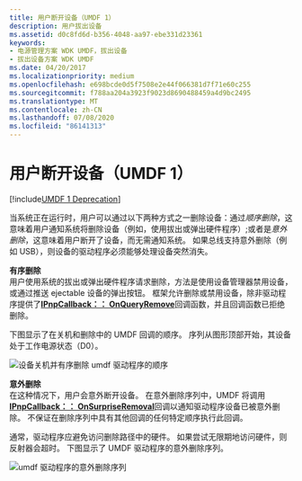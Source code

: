 ```yaml
---
title: 用户断开设备（UMDF 1）
description: 用户拔出设备
ms.assetid: d0c8fd6d-b356-4048-aa97-ebe331d23361
keywords:
- 电源管理方案 WDK UMDF，拔出设备
- 拔出设备方案 WDK UMDF
ms.date: 04/20/2017
ms.localizationpriority: medium
ms.openlocfilehash: e698bcde0d5f7508e2e44f066381d7f71e60c255
ms.sourcegitcommit: f788aa204a3923f9023d8690488459a4d9bc2495
ms.translationtype: MT
ms.contentlocale: zh-CN
ms.lasthandoff: 07/08/2020
ms.locfileid: "86141313"
---
```

# <a name="a-user-unplugs-a-device-umdf-1"></a>用户断开设备（UMDF 1）


[!include[UMDF 1 Deprecation](../includes/umdf-1-deprecation.md)]

当系统正在运行时，用户可以通过以下两种方式之一删除设备：通过*顺序删除*，这意味着用户通知系统将删除设备（例如，使用拔出或弹出硬件程序）;或者是*意外删除*，这意味着用户断开了设备，而无需通知系统。 如果总线支持意外删除（例如 USB），则设备的驱动程序必须能够处理设备突然消失。

<a href="" id="orderly-removal-------"></a>**有序删除**   
用户使用系统的拔出或弹出硬件程序请求删除，方法是使用设备管理器禁用设备，或通过推送 ejectable 设备的弹出按钮。 框架允许删除或禁用设备，除非驱动程序提供了[**IPnpCallback：： OnQueryRemove**](https://docs.microsoft.com/windows-hardware/drivers/ddi/wudfddi/nf-wudfddi-ipnpcallback-onqueryremove)回调函数，并且回调函数已拒绝删除。

下图显示了在关机和删除中的 UMDF 回调的顺序。 序列从图形顶部开始，其设备处于工作电源状态（D0）。

![设备关机并有序删除 umdf 驱动程序的顺序](images/umdf-powerdown-sequence.png)

<a href="" id="surprise-removal-------"></a>**意外删除**   
在这种情况下，用户会意外断开设备。 在意外删除序列中，UMDF 将调用[**IPnpCallback：： OnSurpriseRemoval**](https://docs.microsoft.com/windows-hardware/drivers/ddi/wudfddi/nf-wudfddi-ipnpcallback-onsurpriseremoval)回调以通知驱动程序设备已被意外删除。 不保证在删除序列中具有其他回调的任何特定顺序执行此回调。

通常，驱动程序应避免访问删除路径中的硬件。 如果尝试无限期地访问硬件，则反射器会超时。 下图显示了 UMDF 驱动程序的意外删除序列。

![umdf 驱动程序的意外删除序列](images/umdf-surprise-removal-sequence.png)

 

 





